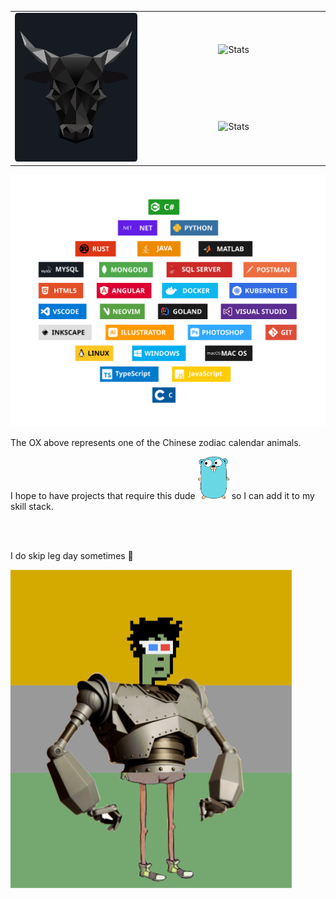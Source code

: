 <table border="0" align="center">
    <tr style="margin:0px">
        <td align="center" width="324" rowspan="3" border="0">
            <img src="./assets/ox.png" alt="Illustration" width="324" />
        </td>
        <td align="center" width="440" border="0">
            <img src="https://github-readme-stats.vercel.app/api?&include_all_commits=true&count_private=true&username=sinkyl&show_icons=true&hide_border=true&bg_color=161b22&icon_color=8b949e&text_color=f0f6fc&title_color=8b949e" alt="Stats" width="440" />
        </td>
    </tr>
    <tr></tr>
    <tr>
        <td align="center" width="440" border="0">
            <img src="https://github-readme-stats.vercel.app/api/top-langs/?count_private=true&username=sinkyl&show_icons=true&hide_border=true&bg_color=161b22&icon_color=8b949e&text_color=f0f6fc&title_color=8b949e&layout=compact&card_width=440&langs_count=10" alt="Stats" width="440" />
        </td>
    </tr>
</table>

<img src="./assets/skillsStack.svg" />

<p>The OX above represents one of the Chinese zodiac calendar animals. </p>
<p>
    I hope to have projects that require this dude <img src="./assets/gopher.png"  alt="gopher" width="50"/> so I can add it to my skill stack.
</p>
</br></br>

<p>I do skip leg day sometimes 😬 </p>
<img src="./assets/mixed_character.svg" alt="mixed character" width="450"/>